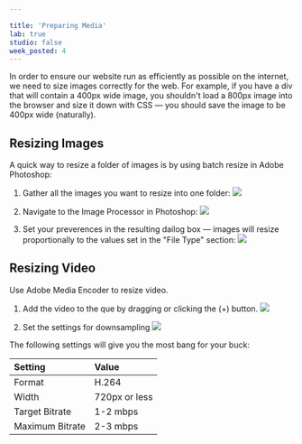 ```yaml
---

title: 'Preparing Media'
lab: true
studio: false
week_posted: 4
---  
```



In order to ensure our website run as efficiently as possible on the internet, we need to size images correctly for the web. For example, if you have a div that will contain a 400px wide image, you shouldn't load a 800px image into the browser and size it down with CSS — you should save the image to be 400px wide (naturally).



## Resizing Images

A quick way to resize a folder of images is by using batch resize in Adobe Photoshop:

1. Gather all the images you want to resize into one folder:
	![]({{site.url}}/files/size_1.png)
	<br>

2. Navigate to the Image Processor in Photoshop:
	![]({{site.url}}/files/size_2.png)
	<br>

3. Set your preverences in the resulting dailog box — images will resize proportionally to the values set in the "File Type" section:
	![]({{site.url}}/files/size_4.png)



## Resizing Video

Use Adobe Media Encoder to resize video.

1. Add the video to the que by dragging or clicking the (+) button.
	![]({{site.url}}/files/vid_1.png)
	<br>

2. Set the settings for downsampling
	![]({{site.url}}/files/vid_2.png)
	<br>

The following settings will give you the most bang for your buck:

| Setting         | Value         |
|:----------------|:--------------|
| Format          | H.264         |
| Width           | 720px or less |
| Target Bitrate  | 1-2 mbps      |
| Maximum Bitrate | 2-3 mbps      |
